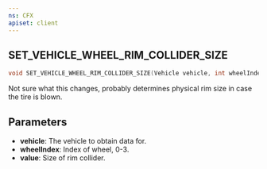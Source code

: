 ```yaml
---
ns: CFX
apiset: client
---
```

## SET_VEHICLE_WHEEL_RIM_COLLIDER_SIZE

```c
void SET_VEHICLE_WHEEL_RIM_COLLIDER_SIZE(Vehicle vehicle, int wheelIndex, float value);
```

Not sure what this changes, probably determines physical rim size in case the tire is blown.

## Parameters
* **vehicle**: The vehicle to obtain data for.
* **wheelIndex**: Index of wheel, 0-3.
* **value**: Size of rim collider.
